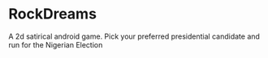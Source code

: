 # RockDreams
A 2d satirical android game. Pick your preferred presidential candidate and run for the Nigerian Election
